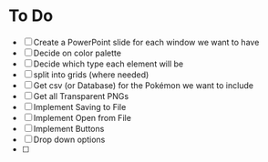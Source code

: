 # To Do

- [ ] Create a PowerPoint slide for each window we want to have
- [ ] Decide on color palette
- [ ] Decide which type each element will be
- [ ] split into grids (where needed)
- [ ] Get csv (or Database) for the Pokémon we want to include
- [ ] Get all Transparent PNGs
- [ ] Implement Saving to File
- [ ] Implement Open from File
- [ ] Implement Buttons
- [ ] Drop down options
- [ ] 